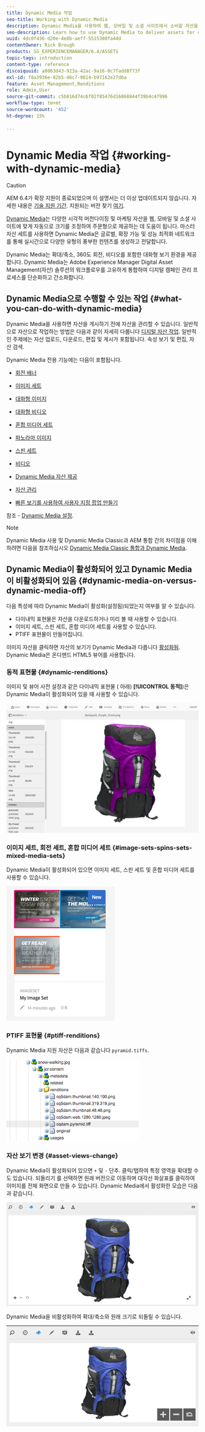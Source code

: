 ```yaml
---
title: Dynamic Media 작업
seo-title: Working with Dynamic Media
description: Dynamic Media을 사용하여 웹, 모바일 및 소셜 사이트에서 소비할 자산을 제공하는 방법을 알아봅니다.
seo-description: Learn how to use Dynamic Media to deliver assets for consumption on web, mobile, and social sites.
uuid: 4dc0f436-d20e-4e8b-aeff-5515380fa44d
contentOwner: Rick Brough
products: SG_EXPERIENCEMANAGER/6.4/ASSETS
topic-tags: introduction
content-type: reference
discoiquuid: a8063d43-923a-42ac-9a16-0c7fadd8f73f
exl-id: f8a3936e-82b5-46c7-9614-b97162e27d6a
feature: Asset Management,Renditions
role: Admin,User
source-git-commit: c5b816d74c6f02f85476d16868844f39b4c47996
workflow-type: tm+mt
source-wordcount: '452'
ht-degree: 15%

---
```


# Dynamic Media 작업 {#working-with-dynamic-media}

>[!CAUTION]
>
>AEM 6.4가 확장 지원이 종료되었으며 이 설명서는 더 이상 업데이트되지 않습니다. 자세한 내용은 [기술 지원 기간](https://helpx.adobe.com/kr/support/programs/eol-matrix.html). 지원되는 버전 찾기 [여기](https://experienceleague.adobe.com/docs/).

[Dynamic Media](https://www.adobe.com/solutions/web-experience-management/dynamic-media.html)는 다양한 시각적 머천다이징 및 마케팅 자산을 웹, 모바일 및 소셜 사이트에 맞게 자동으로 크기를 조정하여 주문형으로 제공하는 데 도움이 됩니다. 마스터 자산 세트를 사용하면 Dynamic Media은 글로벌, 확장 가능 및 성능 최적화 네트워크를 통해 실시간으로 다양한 유형의 풍부한 컨텐츠를 생성하고 전달합니다.

Dynamic Media는 확대/축소, 360도 회전, 비디오를 포함한 대화형 보기 환경을 제공합니다. Dynamic Media는 Adobe Experience Manager Digital Asset Management(자산) 솔루션의 워크플로우를 고유하게 통합하여 디지털 캠페인 관리 프로세스를 단순화하고 간소화합니다.

<!-- DEAD ARTICLE >[!NOTE]
>
>A Community article is available on [Working with Adobe Experience Manager and Dynamic Media](https://helpx.adobe.com/experience-manager/using/aem_dynamic_media.html). -->

## Dynamic Media으로 수행할 수 있는 작업 {#what-you-can-do-with-dynamic-media}

Dynamic Media을 사용하면 자산을 게시하기 전에 자산을 관리할 수 있습니다. 일반적으로 자산으로 작업하는 방법은 다음과 같이 자세히 다룹니다 [디지털 자산 작업](managing-assets-touch-ui.md). 일반적인 주제에는 자산 업로드, 다운로드, 편집 및 게시가 포함됩니다. 속성 보기 및 편집, 자산 검색.

Dynamic Media 전용 기능에는 다음이 포함됩니다.

* [회전 배너](carousel-banners.md)
* [이미지 세트](image-sets.md)
* [대화형 이미지](interactive-images.md)
* [대화형 비디오](interactive-videos.md)
* [혼합 미디어 세트](mixed-media-sets.md)
* [파노라마 이미지](panoramic-images.md)

* [스핀 세트](spin-sets.md)
* [비디오](video.md)
* [Dynamic Media 자산 제공](delivering-dynamic-media-assets.md)
* [자산 관리](managing-assets.md)
* [빠른 보기를 사용하여 사용자 지정 팝업 만들기](custom-pop-ups.md)

참조 - [Dynamic Media 설정](administering-dynamic-media.md).

>[!NOTE]
>
>Dynamic Media 사용 및 Dynamic Media Classic과 AEM 통합 간의 차이점을 이해하려면 다음을 참조하십시오 [Dynamic Media Classic 통합과 Dynamic Media](/help/sites-administering/scene7.md#aem-scene-integration-versus-dynamic-media).

## Dynamic Media이 활성화되어 있고 Dynamic Media이 비활성화되어 있음 {#dynamic-media-on-versus-dynamic-media-off}

다음 특성에 따라 Dynamic Media이 활성화(설정됨)되었는지 여부를 알 수 있습니다.

* 다이내믹 표현물은 자산을 다운로드하거나 미리 볼 때 사용할 수 있습니다.
* 이미지 세트, 스핀 세트, 혼합 미디어 세트를 사용할 수 있습니다.
* PTIFF 표현물이 만들어집니다.

이미지 자산을 클릭하면 자산의 보기가 Dynamic Media과 다릅니다 [활성화됨](config-dynamic.md#enabling-dynamic-media). Dynamic Media은 온디맨드 HTML5 뷰어를 사용합니다.

### 동적 표현물 {#dynamic-renditions}

이미지 및 뷰어 사전 설정과 같은 다이내믹 표현물 ( 아래) **[!UICONTROL 동적]**)은 Dynamic Media이 활성화되어 있을 때 사용할 수 있습니다.

![chlimage_1-358](assets/chlimage_1-358.png)

### 이미지 세트, 회전 세트, 혼합 미디어 세트 {#image-sets-spins-sets-mixed-media-sets}

Dynamic Media이 활성화되어 있으면 이미지 세트, 스핀 세트 및 혼합 미디어 세트를 사용할 수 있습니다.

![chlimage_1-359](assets/chlimage_1-359.png)

### PTIFF 표현물 {#ptiff-renditions}

Dynamic Media 지원 자산은 다음과 같습니다 `pyramid.tiffs`.

![chlimage_1-360](assets/chlimage_1-360.png)

### 자산 보기 변경 {#asset-views-change}

Dynamic Media이 활성화되어 있으면 `+` 및 `-` 단추. 클릭/탭하여 특정 영역을 확대할 수도 있습니다. 되돌리기 를 선택하면 원래 버전으로 이동하며 대각선 화살표를 클릭하여 이미지를 전체 화면으로 만들 수 있습니다. Dynamic Media에서 활성화한 모습은 다음과 같습니다.

![chlimage_1-361](assets/chlimage_1-361.png)

Dynamic Media을 비활성화하여 확대/축소와 원래 크기로 되돌릴 수 있습니다.

![chlimage_1-362](assets/chlimage_1-362.png)
